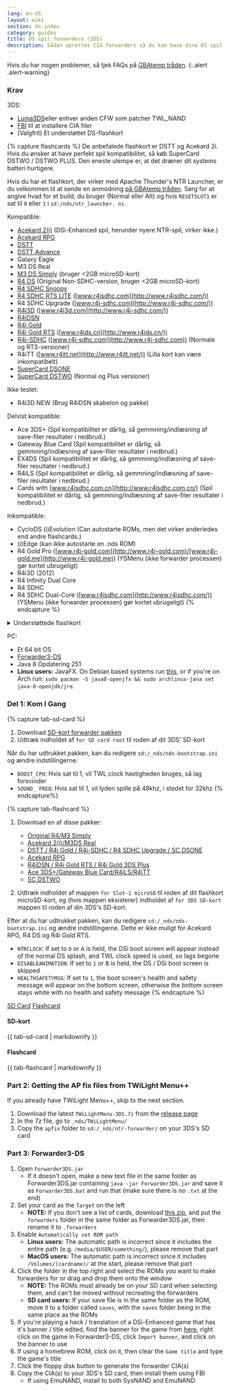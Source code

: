 ```yaml
---
lang: en-US
layout: wiki
section: ds-index
category: guides
title: DS spil forwarders (3DS)
description: Sådan oprettes CIA forwarders så du kan have dine DS spil på din 3DS's hjemmeskærm
---
```


Hvis du har nogen problemer, så tjek FAQs på [GBAtemp tråden](https://gbatemp.net/threads/nds-forwarder-cias-for-your-home-menu.426174/).
{:.alert .alert-warning}

### Krav

3DS:
- [Luma3DS](https://github.com/lumateam/luma3ds/releases)eller enhver anden CFW som patcher TWL_NAND
- [FBI](https://github.com/Steveice10/FBI/releases) til at installere CIA filer
- (Valgfrit) Et understøttet DS-flashkort

{% capture flashcards %}
De anbefalede flashkort er DSTT og Acekard 2i. Hvis du ønsker at have perfekt spil kompatibilitet, så køb SuperCard DSTWO / DSTWO PLUS. Den eneste ulempe er, at det dræner dit systems batteri hurtigere.

Hvis du har et flashkort, der virker med Apache Thunder's NTR Launcher, er du velkommen til at sende en anmodning [på GBAtemp tråden](https://gbatemp.net/threads/nds-forwarder-cias-for-your-home-menu.426174/). Sørg for at angive hvad for et build, du bruger (Normal eller Alt) og hvis `RESETSLOT1` er sat til `0` eller `1` i `sd:/nds/ntr_launcher. ni`.

Kompatible:
- [Acekard 2(i)](http://www.nds-card.com/ProShow.asp?ProID=160) (DSi-Enhanced spil, herunder nyere NTR-spil, virker ikke.)
- [Acekard RPG](http://wiki.gbatemp.net/wiki/Acekard_RPG)
- [DSTT](http://www.nds-card.com/ProShow.asp?ProID=157)
- [DSTT Advance](http://kaze-tado.way-nifty.com/moo/images/2008/11/19/200811202.jpg)
- Galaxy Eagle
- M3 DS Real
- [M3 DS Simply](https://farm2.static.flickr.com/1333/752793411_d91b182eb7.jpg) (bruger <2GB microSD-kort)
- [R4 DS](http://www.nds-card.com/ProShow.asp?ProID=141) (Original Non-SDHC-version, bruger <2GB microSD-kort)
- [R4 SDHC Snoopy](http://www.nds-card.com/ProShow.asp?ProID=567)
- [R4 SDHC RTS LITE](http://www.nds-card.com/ProShow.asp?ProID=450) ([www.r4isdhc.com](http://www.r4isdhc.com/))
- R4 SDHC Upgrade ([www.r4i-sdhc.com](http://www.r4i-sdhc.com/))
- [R4i3D](http://www.3ds-cart.com/en/other-flashcarts/35-r4i3d-revolution-cart-for-3ds-dsi-dsl-ds.html) ([www.r4i3d.com](http://www.r4i-sdhc.com/))
- [R4iDSN](http://3ds-flashcard.com/home/28-r4idsn-3ds.html)
- [R4i Gold](http://www.nds-card.com/ProShow.asp?ProID=330)
- [R4i Gold RTS](http://www.nds-card.com/ProShow.asp?ProID=149) ([www.r4ids.cn](http://www.r4ids.cn/))
- [R4i-SDHC](http://www.nds-card.com/ProShow.asp?ProID=146) ([www.r4i-sdhc.com](http://www.r4i-sdhc.com)) (Normale og RTS-versioner)
- R4iTT ([www.r4itt.net](http://www.r4itt.net/)) (Lilla kort kan være inkompatibelt)
- [SuperCard DSONE](http://wiki.gbatemp.net/wiki/SuperCard_DSONEi)
- [SuperCard DSTWO](http://www.nds-card.com/ProShow.asp?ProID=135) (Normal og Plus versioner)

Ikke testet:
- R4i3D NEW (Brug R4iDSN skabelon og pakke)

Delvist kompatible:
- Ace 3DS+ (Spil kompatibilitet er dårlig, så gemmning/indlæsning af save-filer resultater i nedbrud.)
- Gateway Blue Card (Spil kompatibilitet er dårlig, så gemmning/indlæsning af save-filer resultater i nedbrud.)
- EX4DS (Spil kompatibilitet er dårlig, så gemmning/indlæsning af save-filer resultater i nedbrud.)
- R4iLS (Spil kompatibilitet er dårlig, så gemmning/indlæsning af save-filer resultater i nedbrud.)
- Cards with [www.r4isdhc.com.cn](http://www.r4isdhc.com.cn/) (Spil kompatibilitet er dårlig, så gemmning/indlæsning af save-filer resultater i nedbrud.)

Inkompatible:
- CycloDS (i)Evolution (Can autostarte ROMs, men det virker anderledes end andre flashcards.)
- (i)Edge (kan ikke autostarte en .nds ROM)
- R4 Gold Pro ([www.r4i-gold.com](http://www.r4i-gold.com)/[www.r4i-gold.me](http://www.r4i-gold.me)) (YSMenu (ikke forwarder processen) gør kortet ubrugeligt)
- R4i3D (2012)
- R4 Infinity Dual Core
- R4 SDHC
- R4 SDHC Dual-Core ([www.r4isdhc.com](http://www.r4isdhc.com/)) (YSMenu (ikke forwarder processen) gør kortet ubrugeligt)
{% endcapture %}

<details>
    <summary>Understøttede flashkort</summary>
    <div class="details-content">
        {{ flashcards | markdownify }}
    </div>
</details>

PC:
- Et 64 bit OS
- [Forwarder3-DS](https://www.dropbox.com/s/b9de5ii6vm3dxfn/Forwarder3DS-v2.9.6.zip?dl=0)
- Java 8 Opdatering 251
- **Linux users:** JavaFX. On Debian based systems run [this](https://gist.githubusercontent.com/puntillol59/7532b6583380baca236dcaf2d8f75b5c/raw/e8b9d193f8b24de941160c7292ec0bb3b997e98e/main.sh), or if you're on Arch run: `sudo pacman -S java8-openjfx && sudo archlinux-java set java-8-openjdk/jre`.

### Del 1: Kom I Gang
{% capture tab-sd-card %}
1. Download [SD-kort forwarder pakken](https://www.dropbox.com/s/k5uaa4jzbtkgm0z/DS%20Game%20Forwarder%20pack%20%283DS%20SD%20Card%29.7z?dl=0)
1. Udtræk indholdet af `for SD card root` til roden af dit 3DS' SD-kort

Når du har udtrukket pakken, kan du redigere `sd:/_nds/nds-bootstrap.ini` og ændre indstillingerne:
- `BOOST_CPU`: Hvis sat til 1, vil TWL clock hastigheden bruges, så lag forsvinder
- `SOUND_ FREQ`: Hvis sat til 1, vil lyden spille på 48khz, i stedet for 32khz
{% endcapture%}

{% capture tab-flashcard %}
1. Download en af disse pakker:
   - [Original R4/M3 Simply](https://www.dropbox.com/s/juxzri7h8bttunh/DS%20Game%20Forwarder%20pack%20%28Original%20R4%2C%20M3%20Simply%29.7z?dl=0)
   - [Acekard 2(i)/M3DS Real](https://www.dropbox.com/s/5elogf885sd62hu/DS%20Game%20Forwarder%20pack%20%28M3DS%20Real%29.7z?dl=0)
   - [DSTT / R4i Gold / R4i-SDHC / R4 SDHC Upgrade / SC DSONE](https://www.dropbox.com/s/xxfmvikwmnvsu63/DS%20Game%20Forwarder%20pack%20%28DSTT%2C%20R4i%20Gold%2C%20R4i-SDHC%2C%20SC%20DSONE%29.7z?dl=0)
   - [Acekard RPG](https://drive.google.com/file/d/0B2_1xHkEp2_6OHVuZEJwU1BKbEU/view?usp=sharing)
   - [R4iDSN / R4i Gold RTS / R4i Gold 3DS Plus](https://www.dropbox.com/s/j8nquh073k9y0h7/DS%20Game%20Forwarder%20pack%20%28R4iDSN%2C%20R4i%20Gold%20RTS%29.7z?dl=0)
   - [Ace 3DS+/Gateway Blue Card/R4iLS/R4iTT](https://www.dropbox.com/s/fd7dzhn8burcq02/DS%20Game%20Forwarder%20pack%20%28Ace3DS%2C%20GW%20Blue%20Card%2C%20R4iTT%29.7z?dl=0)
   - [SC DSTWO](https://www.dropbox.com/s/pyyg0vq8b0nmhqd/DS%20Game%20Forwarder%20pack%20%28SC%20DSTWO%29.7z?dl=0)

1. Udtræk indholdet af mappen `for Slot-1 microSD` til roden af dit flashkort microSD-kort, og (hvis mappen eksisterer) indholdet af `for 3DS SD-kort` mappen til roden af din 3DS's SD-kort.

Efter at du har udtrukket pakken, kan du redigere `sd:/_nds/nds-bootstrap.ini` og ændre indstillingerne. Dette er ikke muligt for Acekard RPG, R4 DS og R4i Gold RTS.
- `NTRCLOCK`: If set to `0` or <kbd class="face">A</kbd> is held, the DSi boot screen will appear instead of the normal DS splash, and TWL clock speed is used, so lags begone
- `DISABLEANIMATION`: If set to `1` or <kbd class="face">B</kbd> is held, the DS / DSi boot screen is skipped
- `HEALTHSAFETYMSG`: If set to `1`, the boot screen's health and safety message will appear on the bottom screen, otherwise the bottom screen stays white with no health and safety message
{% endcapture %}

<div class="tab-container">
    <div class="pb-3">
        <a class="tab-link btn btn-outline-secondary tab-default" href="#tab-sd-card" onclick="openTab(event, event.currentTarget)" data-tab-name="sd-card">SD Card</a>
        <a class="tab-link btn btn-outline-secondary" href="#tab-flashcard" onclick="openTab(event, event.currentTarget)" data-tab-name="flashcard">Flashcard</a>
    </div>
    <div id="tab-sd-card">
        <noscript><h4>SD-kort</h4></noscript>
        {{ tab-sd-card | markdownify }}
    </div>
    <div id="tab-flashcard">
        <noscript><h4>Flashcard</h4></noscript>
        {{ tab-flashcard | markdownify }}
    </div>
</div>

### Part 2: Getting the AP fix files from TWiLight Menu++
If you already have TWiLight Menu++, skip to the next section.
1. Download the latest `TWiLightMenu-3DS.7z` from the [release page](https://github.com/DS-Homebrew/TWiLightMenu/releases)
1. In the 7z file, go to `_nds/TWiLightMenu/`
1. Copy the `apfix` folder to `sd:/_nds/ntr-forwarder/` on your 3DS's SD card

### Part 3: Forwarder3-DS
1. Open `Forwarder3DS.jar`
   - If it doesn't open, make a new text file in the same folder as Forwarder3DS.jar containing `java -jar Forwarder3DS.jar` and save it as `Forwarder3DS.bat` and run that (make sure there is no `.txt` at the end)
1. Set your card as the `Target` on the left
   - **NOTE:** If you don't see a list of cards, download [this zip](https://github.com/Olmectron/olmectron.github.io/archive/master.zip), and put the `forwarders` folder in the same folder as Forwarder3DS.jar, then rename it to `.forwarders`
1. Enable `Automatically set ROM path`
   - **Linux users:** The automatic path is incorrect since it includes the entire path (e.g. `/media/$USER/something/`), please remove that part
   - **MacOS users:** The automatic path is incorrect since it includes `/Volumes/(cardname)/` at the start, please remove that part
1. Click the folder in the top right and select the ROMs you want to make forwarders for or drag and drop them onto the window
   - **NOTE:** The ROMs must already be on your SD card when selecting them, and can't be moved without recreating the forwarders
   - **SD card users:** If your save file is in the same folder as the ROM, move it to a folder called `saves`, with the `saves` folder being in the same place as the ROMs
1. If you're playing a hack / translation of a DSi-Enhanced game that has it's banner / title edited, find the banner for the game from [here](https://www.dropbox.com/sh/igr47pr0q5bh4p5/AAA9Dy8VOGfBLUA6KdLDSDW-a?dl=0), right click on the game in Forwarder3-DS, click `Import banner`, and click on the banner to use
1. If using a homebrew ROM, click on it, then clear the `Game title` and type the game's title
1. Click the floppy disk button to generate the forwarder CIA(s)
1. Copy the CIA(s) to your 3DS's SD card, then install them using FBI
   - If using EmuNAND, install to both SysNAND and EmuNAND
